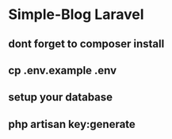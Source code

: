 # Simple-Blog Laravel
## dont forget to composer install

## cp .env.example .env
## setup your database
## php artisan key:generate
